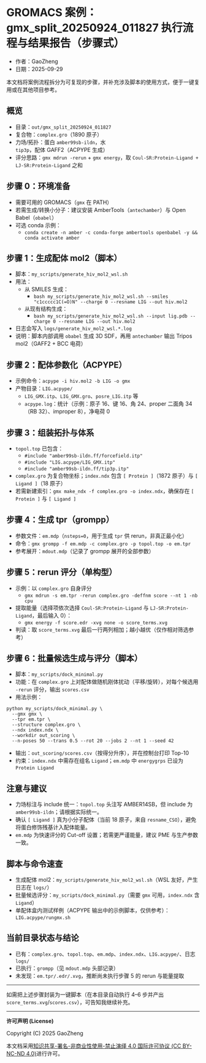 # GROMACS 案例：gmx_split_20250924_011827 执行流程与结果报告（步骤式）

- 作者：GaoZheng
- 日期：2025-09-29

本文档将案例流程拆分为可复现的步骤，并补充涉及脚本的使用方式，便于一键复用或在其他项目参考。

## 概览

- 目录：`out/gmx_split_20250924_011827`
- 复合物：`complex.gro`（1890 原子）
- 力场/拓扑：蛋白 `amber99sb-ildn`，水 `tip3p`，配体 GAFF2（ACPYPE 生成）
- 评分思路：`gmx mdrun -rerun` + `gmx energy`，取 `Coul-SR:Protein-Ligand + LJ-SR:Protein-Ligand` 之和

## 步骤 0：环境准备

- 需要可用的 GROMACS（`gmx` 在 PATH）
- 若需生成/转换小分子：建议安装 AmberTools（`antechamber`）与 Open Babel（`obabel`）
- 可选 conda 示例：
  - `conda create -n amber -c conda-forge ambertools openbabel -y && conda activate amber`

## 步骤 1：生成配体 mol2（脚本）

- 脚本：`my_scripts/generate_hiv_mol2_wsl.sh`
- 用法：
  - 从 SMILES 生成：
    - `bash my_scripts/generate_hiv_mol2_wsl.sh --smiles "c1ccccc1C(=O)N" --charge 0 --resname LIG --out hiv.mol2`
  - 从现有结构生成：
    - `bash my_scripts/generate_hiv_mol2_wsl.sh --input lig.pdb --charge 0 --resname LIG --out hiv.mol2`
- 日志会写入 `logs/generate_hiv_mol2_wsl.*.log`
- 说明：脚本内部调用 `obabel` 生成 3D SDF，再用 `antechamber` 输出 Tripos mol2（GAFF2 + BCC 电荷）

## 步骤 2：配体参数化（ACPYPE）

- 示例命令：`acpype -i hiv.mol2 -b LIG -o gmx`
- 产物目录：`LIG.acpype/`
  - `LIG_GMX.itp`、`LIG_GMX.gro`、`posre_LIG.itp` 等
  - `acpype.log`：统计（示例：原子 16、键 16、角 24、proper 二面角 34（RB 32）、improper 8），净电荷 0

## 步骤 3：组装拓扑与体系

- `topol.top` 已包含：
  - `#include "amber99sb-ildn.ff/forcefield.itp"`
  - `#include "LIG.acpype/LIG_GMX.itp"`
  - `#include "amber99sb-ildn.ff/tip3p.itp"`
- `complex.gro` 为复合物坐标；`index.ndx` 包含 `[ Protein ]`（1872 原子）与 `[ Ligand ]`（18 原子）
- 若需新建索引：`gmx make_ndx -f complex.gro -o index.ndx`，确保存在 `[ Protein ]` 与 `[ Ligand ]`

## 步骤 4：生成 tpr（grompp）

- 参数文件：`em.mdp`（`nsteps=0`，用于生成 `tpr` 供 rerun，非真正最小化）
- 命令：`gmx grompp -f em.mdp -c complex.gro -p topol.top -o em.tpr`
- 参考展开：`mdout.mdp`（记录了 grompp 展开的全部参数）

## 步骤 5：rerun 评分（单构型）

- 示例：以 `complex.gro` 自身评分
  - `gmx mdrun -s em.tpr -rerun complex.gro -deffnm score --nt 1 -nb cpu`
- 提取能量（选择项依次选择 `Coul-SR:Protein-Ligand` 与 `LJ-SR:Protein-Ligand`，最后输入 0）：
  - `gmx energy -f score.edr -xvg none -o score_terms.xvg`
- 判读：取 `score_terms.xvg` 最后一行两列相加；越小越优（仅作相对筛选参考）

## 步骤 6：批量候选生成与评分（脚本）

- 脚本：`my_scripts/dock_minimal.py`
- 功能：在 `complex.gro` 上对配体做随机刚体扰动（平移/旋转），对每个候选用 `-rerun` 评分，输出 `scores.csv`
- 用法示例：
```
python my_scripts/dock_minimal.py \
  --gmx gmx \
  --tpr em.tpr \
  --structure complex.gro \
  --ndx index.ndx \
  --workdir out_scoring \
  --n-poses 50 --trans 0.5 --rot 20 --jobs 2 --nt 1 --seed 42
```
- 输出：`out_scoring/scores.csv`（按得分升序），并在控制台打印 Top-10
- 约束：`index.ndx` 中需存在组名 `Ligand`；`em.mdp` 中 `energygrps` 已设为 `Protein Ligand`

## 注意与建议

- 力场标注与 include 统一：`topol.top` 头注写 AMBER14SB，但 include 为 `amber99sb-ildn`；请根据实际统一。
- 确认 `[ Ligand ]` 真为小分子配体（当前 18 原子，来自 `resname_CSO`），避免将蛋白修饰残基计入配体能量。
- `em.mdp` 为快速评分的 Cut-off 设置；若需更严谨能量，建议 PME 与生产参数一致。

## 脚本与命令速查

- 生成配体 mol2：`my_scripts/generate_hiv_mol2_wsl.sh`（WSL 友好，产生日志在 `logs/`）
- 批量候选评分：`my_scripts/dock_minimal.py`（需要 `gmx` 可用，`index.ndx` 含 `Ligand`）
- 单配体盒内测试样例（ACPYPE 输出中的示例脚本，仅供参考）：`LIG.acpype/rungmx.sh`

## 当前目录状态与结论

- 已有：`complex.gro`、`topol.top`、`em.mdp`、`index.ndx`、`LIG.acpype/`、日志 `logs/`
- 已执行：`grompp`（见 `mdout.mdp` 头部记录）
- 未发现：`em.tpr/.edr/.xvg`，推断尚未执行步骤 5 的 rerun 与能量提取

---
如需把上述步骤封装为一键脚本（在本目录自动执行 4–6 步并产出 `score_terms.xvg`/`scores.csv`），可告知我继续补充。 

---

**许可声明 (License)**

Copyright (C) 2025 GaoZheng

本文档采用[知识共享-署名-非商业性使用-禁止演绎 4.0 国际许可协议 (CC BY-NC-ND 4.0)](https://creativecommons.org/licenses/by-nc-nd/4.0/deed.zh-Hans)进行许可。
